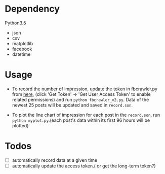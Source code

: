 # Dependency

Python3.5
- json
- csv
- matplotlib 
- facebook
- datetime 

# Usage 

* To record the number of impression, update the token in fbcrawler.py from [here](https://developers.facebook.com/tools/explorer/), (click 'Get Token' -> 'Get User Access Token' to enable related permissions) and run `python fbcrawler_v2.py`. Data of the newest 25 posts will be updated and saved in `record.son`. 

* To plot the line chart of impression for each post in the `record.son`, run `python myplot.py`.(each post's data within its first 96 hours will be plotted)

# Todos

 - [ ] automatically record data at a given time
 - [ ] automatically update the access token.( or get the long-term token?)
